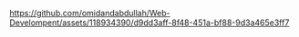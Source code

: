 
https://github.com/omidandabdullah/Web-Develompent/assets/118934390/d9dd3aff-8f48-451a-bf88-9d3a465e3ff7
